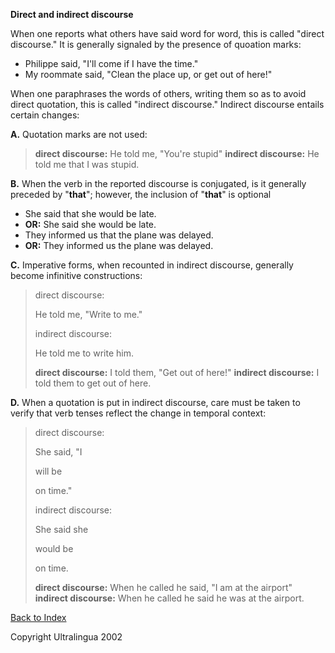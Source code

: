  **Direct and indirect discourse**

When one reports what others have said word for word, this is called "direct discourse." It is generally signaled by the presence of quoation marks:

- Philippe said, "I'll come if I have the time."
- My roommate said, "Clean the place up, or get out of    here!"

When one paraphrases the words of others, writing them so as to avoid direct quotation, this is called "indirect discourse." Indirect discourse entails certain changes:

**A.** Quotation marks are not used:

> **direct discourse:** He told me, "You're stupid"
>     **indirect discourse:** He told me that I was stupid.

**B.** When the verb in the reported discourse is conjugated, is it generally preceded by "**that**"; however, the inclusion of "**that**" is optional

- She said that she would be late.
- **OR:** She said she would be late.
- They informed us that the plane was delayed.
- **OR:** They informed us the plane was    delayed. 

**C.** Imperative forms, when recounted in indirect discourse, generally become infinitive constructions:

> direct discourse: 
>
> He told me, "Write to me."
>
> indirect discourse:
>
>  He told me to write him.
>
>  
>
> **direct discourse:** I told them, "Get out of here!"
>  **indirect discourse:** I told them to get out of here. 

**D.** When a quotation is put in indirect discourse, care must be taken to verify that verb tenses reflect the change in temporal context:

> direct discourse:
>
>  She said, "I 
>
> will be
>
>  on time."
>
> indirect discourse:
>
>  She said she 
>
> would be
>
>  on time.     
>
> **direct discourse:** When he called he said, "I am at the airport"
>  **indirect discourse:** When he called he said he was at the airport.

 [Back to Index](https://cns.ef-cdn.com/EtownResources/Grammar/EIndex.html)  

Copyright Ultralingua 2002